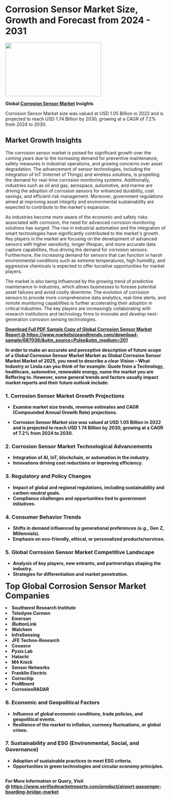 <H1>Corrosion Sensor Market Size, Growth and Forecast from 2024 - 2031</H1><img class="aligncenter size-medium wp-image-584254" src="https://thirdeyenews.in/wp-content/uploads/2024/09/Global-Market-Research-300x168.jpeg" alt="" width="300" height="168" /><p><strong>Global&nbsp;<a href="https://www.marketsizeandtrends.com/download-sample/687036/&amp;utm_source=Pulse&amp;utm_medium=201">Corrosion Sensor Market</a> Insights</strong></p><p>Corrosion Sensor Market size was valued at USD 1.05 Billion in 2022 and is projected to reach USD 1.74 Billion by 2030, growing at a CAGR of 7.2% from 2024 to 2030.</p><p><h2>Market Growth Insights</h2> <p>The corrosion sensor market is poised for significant growth over the coming years due to the increasing demand for preventive maintenance, safety measures in industrial operations, and growing concerns over asset degradation. The advancement of sensor technologies, including the integration of IoT (Internet of Things) and wireless solutions, is propelling the demand for real-time corrosion monitoring systems. Additionally, industries such as oil and gas, aerospace, automotive, and marine are driving the adoption of corrosion sensors for enhanced durability, cost savings, and efficient risk management. Moreover, government regulations aimed at improving asset integrity and environmental sustainability are expected to contribute to the market's expansion.</p> <p><strong><a href="#"></a></strong></p> <p>As industries become more aware of the economic and safety risks associated with corrosion, the need for advanced corrosion monitoring solutions has surged. The rise in industrial automation and the integration of smart technologies have significantly contributed to the market's growth. Key players in the market are focusing on the development of advanced sensors with higher sensitivity, longer lifespan, and more accurate data capture capabilities, thus driving the demand for corrosion sensors. Furthermore, the increasing demand for sensors that can function in harsh environmental conditions such as extreme temperatures, high humidity, and aggressive chemicals is expected to offer lucrative opportunities for market players.</p> <p>The market is also being influenced by the growing trend of predictive maintenance in industries, which allows businesses to foresee potential asset failures and avoid costly downtime. The evolution of corrosion sensors to provide more comprehensive data analytics, real-time alerts, and remote monitoring capabilities is further accelerating their adoption in critical industries. The key players are increasingly collaborating with research institutions and technology firms to innovate and develop next-generation corrosion sensing technologies.</p> <p><strong><a href="#"></p><p><span class=""><strong>Download Full PDF Sample Copy of Global Corrosion Sensor Market Report</strong> @ <a href="https://www.marketsizeandtrends.com/download-sample/687036/&amp;utm_source=Pulse&amp;utm_medium=201" target="_blank">https://www.marketsizeandtrends.com/download-sample/687036/&amp;utm_source=Pulse&amp;utm_medium=201</a></span></p><p>In order to make an accurate and perceptive description of future scope of a Global&nbsp;Corrosion Sensor Market Market as Global&nbsp;Corrosion Sensor Market Market of 2025, you need to describe a clear Vision &ndash; What Industry or Linda can you think of for example: Quote from a Technology, healthcare, automotive, renewable energy, name the market you are Reffering to. However, some general trends and factors usually impact market reports and their future outlook include:</p><h3>1.&nbsp;<strong>Corrosion Sensor Market Growth Projections</strong></h3><ul><li>Examine market size trends, revenue estimates and CAGR (Compounded Annual Growth Rate) projections.</li><li><p>Corrosion Sensor Market size was valued at USD 1.05 Billion in 2022 and is projected to reach USD 1.74 Billion by 2030, growing at a CAGR of 7.2% from 2024 to 2030.</p></li></ul><h3>2.&nbsp;<strong>Corrosion Sensor Market Technological Advancements</strong></h3><ul><li>Integration of AI, IoT, blockchain, or automation in the industry.</li><li>Innovations driving cost reductions or improving efficiency.</li></ul><h3>3.&nbsp;<strong>Regulatory and Policy Changes</strong></h3><ul><li>Impact of global and regional regulations, including sustainability and carbon-neutral goals.</li><li>Compliance challenges and opportunities tied to government initiatives.</li></ul><h3>4.&nbsp;<strong>Consumer Behavior Trends</strong></h3><ul><li>Shifts in demand influenced by generational preferences (e.g., Gen Z, Millennials).</li><li>Emphasis on eco-friendly, ethical, or personalized products/services.</li></ul><h3>5.&nbsp;<strong>Global Corrosion Sensor Market Competitive Landscape</strong></h3><ul><li>Analysis of key players, new entrants, and partnerships shaping the industry.</li><li>Strategies for differentiation and market penetration.</li></ul><p data-pm-slice="1 1 []"><span style="color: inherit; font-family: inherit; font-size: 25px;">Top Global Corrosion Sensor Market Companies</span></p><div class="" data-test-id=""><p><li>Southwest Research Institute</li><li> Teledyne Cormon</li><li> Emerson</li><li> iButtonLink</li><li> Walchem</li><li> InfraSensing</li><li> JFE Techno-Research</li><li> Cosasco</li><li> Pyxis Lab</li><li> Hatachi</li><li> M4 Knick</li><li> Sensor Networks</li><li> Franklin Electric</li><li> Corrochip</li><li> ProMinent</li><li> CorrosionRADAR</li></p></div><h3>6.&nbsp;<strong>Economic and Geopolitical Factors</strong></h3><ul><li>Influence of global economic conditions, trade policies, and geopolitical events.</li><li>Resilience of the market to inflation, currency fluctuations, or global crises.</li></ul><h3>7.&nbsp;<strong>Sustainability and ESG (Environmental, Social, and Governance)</strong></h3><ul><li>Adoption of sustainable practices to meet ESG criteria.</li><li>Opportunities in green technologies and circular economy principles.</li></ul><h2><strong style="font-size: 14px;">For More Information or Query, Visit @&nbsp;</strong><a style="background-color: #ffffff; font-size: 14px;" href="https://www.marketsizeandtrends.com/report/corrosion-sensor-market/" target="_blank">https://www.verifiedmarketreports.com/product/airport-passenger-boarding-bridge-market</a></h2>